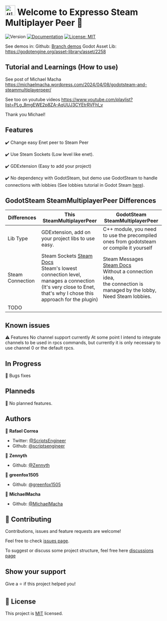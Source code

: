 # <img src="https://raw.githubusercontent.com/expressobits/steam-multiplayer-peer/main/icon.png" alt= “icon” width="32" height="32"> Welcome to Expresso Steam Multiplayer Peer 👋
![Version](https://img.shields.io/badge/version-0.2.0-blue.svg?cacheSeconds=2592000)
[![Documentation](https://img.shields.io/badge/documentation-no-red.svg)](todo-doc)
[![License: MIT](https://img.shields.io/badge/License-MIT-yellow.svg)](MIT)

See demos in:
Github: [Branch demos](https://github.com/expressobits/steam-multiplayer-peer/tree/demos)
Godot Asset Lib: https://godotengine.org/asset-library/asset/2258

## Tutorial and Learnings (How to use)

See post of Michael Macha
https://michaelmacha.wordpress.com/2024/04/08/godotsteam-and-steammultiplayerpeer/

See too on youtube videos
https://www.youtube.com/playlist?list=PLg_8mgEWE2p8ZA-AqUUJ3CYEtrRVFhl_v

Thank you Michael!

## Features

✔️ Change easy Enet peer to Steam Peer

✔️ Use Steam Sockets (Low level like enet).

✔️ GDExtension (Easy to add your project)
 
✔️ No dependency with GodotSteam, but demo use GodotSteam to handle connections with lobbies (See lobbies tutorial in Godot Steam [here](https://godotsteam.com/tutorials/lobbies/)).


## GodotSteam SteamMultiplayerPeer Differences

| Differences | This SteamMultiplayerPeer | GodotSteam SteamMultiplayerPeer |
|---|---|---|
| Lib Type | GDExtension, add on your project libs to use easy. | C++ module, you need to use the precompiled <br>ones from godotsteam or compile it yourself |
| Steam Connection | Steam Sockets [Steam Docs](https://partner.steamgames.com/doc/api/ISteamNetworkingSockets)<br>Steam's lowest connection level,<br>manages a connection <br>(It's very close to Enet, <br>that's why I chose this approach for the plugin) | Steam Messages [Steam Docs](https://partner.steamgames.com/doc/api/ISteamNetworkingMessages)<br>Without a connection idea,<br>the connection is managed by the lobby,<br>Need Steam lobbies. |
| TODO  |  |  |

## Known issues

⚠️ Features No channel support currently
At some point I intend to integrate channels to be used in rpcs commands, but currently it is only necessary to use channel 0 or the default rpcs.

## In Progress

🔨 Bugs fixes

## Planneds

📅 No planned features.

<!-- ## Install
See in [Wiki](https://github.com/ExpressoBits/inventory-system/wiki) -->

## Authors

👤 **Rafael Correa**
* Twitter: [@ScriptsEngineer](https://twitter.com/ScriptsEngineer)
* Github: [@scriptsengineer](https://github.com/scriptsengineer)

👤 **Zennyth**
* Github: [@Zennyth](https://github.com/Zennyth)

👤 **greenfox1505**
* Github: [@greenfox1505](https://github.com/greenfox1505)

👤 **MichaelMacha**
* Github: [@MichaelMacha](https://github.com/MichaelMacha)


## 🤝 Contributing

Contributions, issues and feature requests are welcome!

Feel free to check [issues page](https://github.com/ExpressoBits/steam-multiplayer-peer/issues).

To suggest or discuss some project structure, feel free here [discussions page](https://github.com/expressobits/steam-multiplayer-peer/discussions)


## Show your support

Give a ⭐️ if this project helped you!


## 📝 License

This project is [MIT](MIT) licensed.
